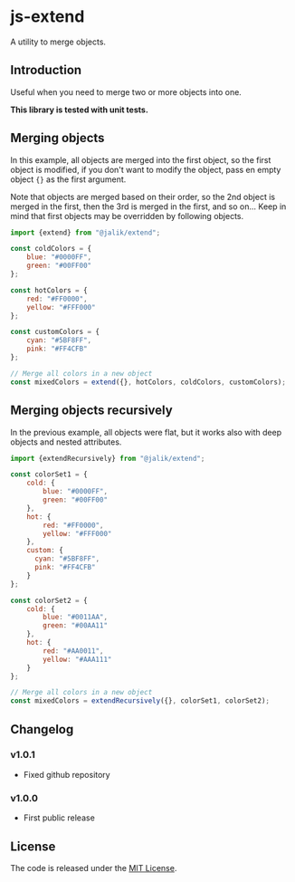 # js-extend

A utility to merge objects.

## Introduction

Useful when you need to merge two or more objects into one.

**This library is tested with unit tests.**

## Merging objects

In this example, all objects are merged into the first object, so the first object is modified, if you don't want to modify the object, pass en empty object `{}` as the first argument.

Note that objects are merged based on their order, so the 2nd object is merged in the first, then the 3rd is merged in the first, and so on...
Keep in mind that first objects may be overridden by following objects.

```js
import {extend} from "@jalik/extend";

const coldColors = {
    blue: "#0000FF",
    green: "#00FF00"
};

const hotColors = {
    red: "#FF0000",
    yellow: "#FFF000"
};

const customColors = {
    cyan: "#5BF8FF",
    pink: "#FF4CFB"
};

// Merge all colors in a new object
const mixedColors = extend({}, hotColors, coldColors, customColors);
```

## Merging objects recursively

In the previous example, all objects were flat, but it works also with deep objects and nested attributes.

```js
import {extendRecursively} from "@jalik/extend";

const colorSet1 = {
    cold: {
        blue: "#0000FF",
        green: "#00FF00"
    },
    hot: {
        red: "#FF0000",
        yellow: "#FFF000"
    },
    custom: {
      cyan: "#5BF8FF",
      pink: "#FF4CFB"
    }
};

const colorSet2 = {
    cold: {
        blue: "#0011AA",
        green: "#00AA11"
    },
    hot: {
        red: "#AA0011",
        yellow: "#AAA111"
    }
};

// Merge all colors in a new object
const mixedColors = extendRecursively({}, colorSet1, colorSet2);
```

## Changelog

### v1.0.1
- Fixed github repository

### v1.0.0
- First public release

## License

The code is released under the [MIT License](http://www.opensource.org/licenses/MIT).
